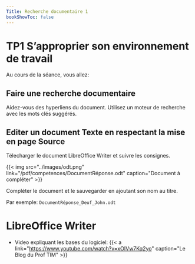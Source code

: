 ```yaml
---
Title: Recherche documentaire 1
bookShowToc: false
---
```


# TP1 S’approprier son environnement de travail
Au cours de la séance, vous allez:

## Faire une recherche documentaire

Aidez-vous des hyperliens du document. Utilisez un moteur de recherche avec les mots clés suggérés.

## Editer un document Texte en respectant la mise en page Source

Télecharger le document LibreOffice Writer et suivre les consignes.

{{< img src="../images/odt.png" link="/pdf/competences/DocumentRéponse.odt"  caption="Document à compléter" >}} 

Compléter le document et le sauvegarder en ajoutant son nom au titre.

Par exemple: `DocumentRéponse_Deuf_John.odt`

# LibreOffice Writer
* Video expliquant les bases du logiciel: {{< a link="https://www.youtube.com/watch?v=xOIVw7Kq2yo" caption="Le Blog du Prof TIM" >}}